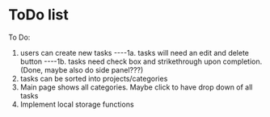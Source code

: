 # ToDo list

To Do:
1. users can create new tasks
----1a. tasks will need an edit and delete button
----1b. tasks need check box and strikethrough upon completion. (Done, maybe also do side panel???)
2. tasks can be sorted into projects/categories
3. Main page shows all categories. Maybe click to have drop down of all tasks
4. Implement local storage functions
